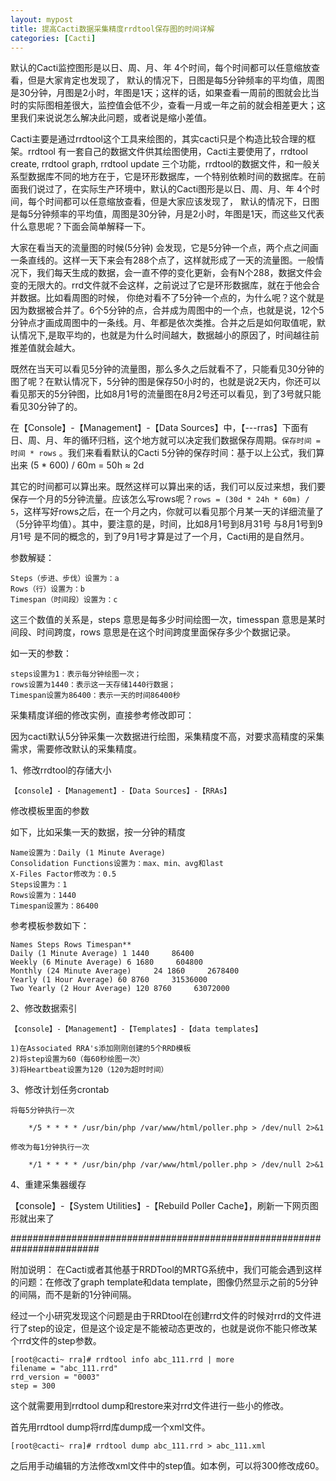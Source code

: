 ```yaml
---
layout: mypost
title: 提高Cacti数据采集精度rrdtool保存图的时间详解
categories: [Cacti]
---
```


默认的Cacti监控图形是以日、周、月、年 4个时间，每个时间都可以任意缩放查看，但是大家肯定也发现了， 默认的情况下，日图是每5分钟频率的平均值，周图是30分钟，月图是2小时，年图是1天；这样的话，如果查看一周前的图就会比当时的实际图相差很大，监控值会低不少，查看一月或一年之前的就会相差更大；这里我们来说说怎么解决此问题，或者说是缩小差值。

Cacti主要是通过rrdtool这个工具来绘图的，其实cacti只是个构造比较合理的框架。rrdtool 有一套自己的数据文件供其绘图使用，Cacti主要使用了，rrdtool create, rrdtool graph, rrdtool update 三个功能，rrdtool的数据文件，和一般关系型数据库不同的地方在于，它是环形数据库，一个特别依赖时间的数据库。在前面我们说过了，在实际生产环境中，默认的Cacti图形是以日、周、月、年 4个时间，每个时间都可以任意缩放查看，但是大家应该发现了， 默认的情况下，日图是每5分钟频率的平均值，周图是30分钟，月是2小时，年图是1天，而这些又代表什么意思呢？下面会简单解释一下。

大家在看当天的流量图的时候(5分钟) 会发现，它是5分钟一个点，两个点之间画一条直线的。这样一天下来会有288个点了，这样就形成了一天的流量图。一般情况下，我们每天生成的数据，会一直不停的变化更新，会有N个288，数据文件会变的无限大的。rrd文件就不会这样，之前说过了它是环形数据库，就在于他会合并数据。比如看周图的时候， 你绝对看不了5分钟一个点的，为什么呢？这个就是因为数据被合并了。6个5分钟的点，合并成为周图中的一个点，也就是说，12个5分钟点才画成周图中的一条线。月、年都是依次类推。合并之后是如何取值呢，默认情况下,是取平均的，也就是为什么时间越大，数据越小的原因了，时间越往前推差值就会越大。

既然在当天可以看见5分钟的流量图，那么多久之后就看不了，只能看见30分钟的图了呢？在默认情况下，5分钟的图是保存50小时的，也就是说2天内，你还可以看见那天的5分钟图，比如8月1号的流量图在8月2号还可以看见，到了3号就只能看见30分钟了的。

在【Console】-【Management】-【Data Sources】中，【---rras】下面有 日、周、月、年的循环归档，这个地方就可以决定我们数据保存周期。`保存时间 = 时间 * rows` 。我们来看看默认的Cacti 5分钟的保存时间：基于以上公式，我们算出来 (5 * 600) / 60m = 50h ≈ 2d

其它的时间都可以算出来。既然这样可以算出来的话，我们可以反过来想，我们要保存一个月的5分钟流量。应该怎么写rows呢？`rows = (30d * 24h * 60m) / 5`，这样写好rows之后，在一个月之内，你就可以看见那个月某一天的详细流量了（5分钟平均值）。其中，要注意的是，时间，比如8月1号到8月31号 与8月1号到9月1号 是不同的概念的，到了9月1号才算是过了一个月，Cacti用的是自然月。

参数解疑：

    Steps（步进、步伐）设置为：a
    Rows（行）设置为：b
    Timespan（时间段）设置为：c

这三个数值的关系是，steps 意思是每多少时间绘图一次，timesspan 意思是某时间段、时间跨度，rows 意思是在这个时间跨度里面保存多少个数据记录。

如一天的参数：

    steps设置为1：表示每分钟绘图一次；
    rows设置为1440：表示这一天存储1440行数据；
    Timespan设置为86400：表示一天的时间86400秒

采集精度详细的修改实例，直接参考修改即可：

因为cacti默认5分钟采集一次数据进行绘图，采集精度不高，对要求高精度的采集需求，需要修改默认的采集精度。

1、修改rrdtool的存储大小

    【console】-【Management】-【Data Sources】-【RRAs】

修改模板里面的参数

如下，比如采集一天的数据，按一分钟的精度

    Name设置为：Daily (1 Minute Average)
    Consolidation Functions设置为：max、min、avg和last
    X-Files Factor修改为：0.5
    Steps设置为：1
    Rows设置为：1440
    Timespan设置为：86400

参考模板参数如下：

    Names Steps Rows Timespan**
    Daily (1 Minute Average) 1 1440     86400     
    Weekly (6 Minute Average) 6 1680     604800     
    Monthly (24 Minute Average)     24 1860     2678400     
    Yearly (1 Hour Average) 60 8760     31536000     
    Two Yearly (2 Hour Average) 120 8760     63072000

2、修改数据索引

    【console】-【Management】-【Templates】-【data templates】

    1)在Associated RRA's添加刚刚创建的5个RRD模板
    2)将step设置为60（每60秒绘图一次）
    3)将Heartbeat设置为120（120为超时时间）

3、修改计划任务crontab

    将每5分钟执行一次

        */5 * * * * /usr/bin/php /var/www/html/poller.php > /dev/null 2>&1

    修改为每1分钟执行一次

        */1 * * * * /usr/bin/php /var/www/html/poller.php > /dev/null 2>&1

4、重建采集器缓存

【console】-【System Utilities】-【Rebuild Poller Cache】，刷新一下网页图形就出来了

########################################################################

附加说明：
在Cacti或者其他基于RRDTool的MRTG系统中，我们可能会遇到这样的问题：在修改了graph template和data template，图像仍然显示之前的5分钟的间隔，而不是新的1分钟间隔。

经过一个小研究发现这个问题是由于RRDtool在创建rrd文件的时候对rrd的文件进行了step的设定，但是这个设定是不能被动态更改的，也就是说你不能只修改某个rrd文件的step参数。

    [root@cacti~ rra]# rrdtool info abc_111.rrd | more
    filename = "abc_111.rrd"
    rrd_version = "0003"
    step = 300

这个就需要用到rrdtool dump和restore来对rrd文件进行一些小的修改。

首先用rrdtool dump将rrd库dump成一个xml文件。

    [root@cacti~ rra]# rrdtool dump abc_111.rrd > abc_111.xml

之后用手动编辑的方法修改xml文件中的step值。如本例，可以将300修改成60。
